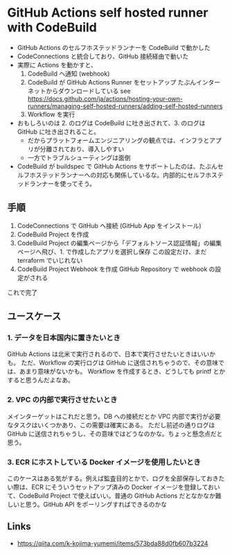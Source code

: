 # GitHub Actions self hosted runner with CodeBuild

- GitHub Actions のセルフホステッドランナーを CodeBuild で動かした
- CodeConnections と統合しており、GitHub 接続経由で動いた
- 実際に Actions を動かすと、
  1. CodeBuild へ通知 (webhook)
  2. CodeBuild が GitHub Actions Runner をセットアップ
     たぶんインターネットからダウンロードしている
     see https://docs.github.com/ja/actions/hosting-your-own-runners/managing-self-hosted-runners/adding-self-hosted-runners
  3. Workflow を実行
- おもしろいのは 2. のログは CodeBuild に吐き出されて、3. のログは GitHub に吐き出されること。
  - だからプラットフォームエンジニアリングの観点では、インフラとアプリが分離されており、導入しやすい
  - 一方でトラブルシューティングは面倒
- CodeBuild が buildspec で GitHub Actions をサポートしたのは、たぶんセルフホステッドランナーへの対応も関係しているな。内部的にセルフホステッドランナーを使ってそう。

## 手順
1. CodeConnections で GitHub へ接続 (GitHub App をインストール)
2. CodeBuild Project を作成
3. CodeBuild Project の編集ページから「デフォルトソース認証情報」の編集ページへ飛び、1. で作成したアプリを選択し保存
   この設定だけ、まだ terraform でいじれない
4. CodeBuild Project Webhook を作成
   GitHub Repository で webhook の設定がされる

これで完了

## ユースケース
### 1. データを日本国内に置きたいとき
GitHub Actions は北米で実行されるので、日本で実行させたいときはいいかも。
ただ、Workflow の実行ログは GitHub に送信されちゃうので、その意味では、あまり意味がないかも。
Workflow を作成するとき、どうしても printf とかすると思うんだよなあ。

### 2. VPC の内部で実行させたいとき
メインターゲットはこれだと思う。DB への接続だとか VPC 内部で実行が必要なタスクはいくつかあり、この需要は確実にある。
ただし前述の通りログは GitHub に送信されちゃうし、その意味ではどうなのかな。ちょっと懸念点だと思う。

### 3. ECR にホストしている Docker イメージを使用したいとき
このケースはある気がする。例えば監査目的とかで、ログを全部保存しておきたい際は、ECR にそういうセットアップ済みの Docker イメージを登録しておいて、CodeBuild Project で使えばいい。普通の GitHub Actions だとなかなか難しいと思う。GitHub API をポーリングすればできるのかな

## Links
- https://qiita.com/k-kojima-yumemi/items/573bda88d0fb607b3224
